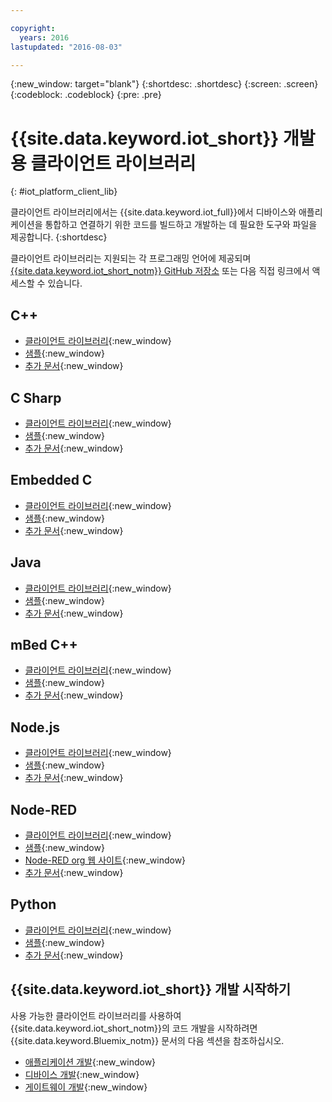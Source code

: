 ```yaml
---

copyright:
  years: 2016
lastupdated: "2016-08-03"

---
```


{:new_window: target="blank"}
{:shortdesc: .shortdesc}
{:screen: .screen}
{:codeblock: .codeblock}
{:pre: .pre}

# {{site.data.keyword.iot_short}} 개발용 클라이언트 라이브러리
{: #iot_platform_client_lib}

클라이언트 라이브러리에서는 {{site.data.keyword.iot_full}}에서 디바이스와 애플리케이션을 통합하고 연결하기 위한 코드를 빌드하고 개발하는 데 필요한 도구와 파일을 제공합니다.
{:shortdesc}

클라이언트 라이브러리는 지원되는 각 프로그래밍 언어에 제공되며 [{{site.data.keyword.iot_short_notm}} GitHub 저장소](https://github.com/ibm-watson-iot) 또는 다음 직접 링크에서 액세스할 수 있습니다.

## C++

- [클라이언트 라이브러리](https://github.com/ibm-watson-iot/iot-cpp){:new_window}
- [샘플](https://github.com/ibm-watson-iot/iot-cpp/tree/master/samples){:new_window}
- [추가 문서](https://github.com/ibm-watson-iot/iot-cpp/blob/master/README.md){:new_window}

## C Sharp
- [클라이언트 라이브러리](https://github.com/ibm-watson-iot/iot-csharp){:new_window}
- [샘플](https://github.com/ibm-watson-iot/iot-csharp/tree/master/sample){:new_window}
- [추가 문서](https://github.com/ibm-watson-iot/iot-csharp/blob/master/README.md){:new_window}

## Embedded C

- [클라이언트 라이브러리](https://github.com/ibm-watson-iot/iot-embeddedc){:new_window}
- [샘플](https://github.com/ibm-watson-iot/iot-embeddedc/tree/master/samples){:new_window}
- [추가 문서](https://github.com/ibm-watson-iot/iot-embeddedc/blob/master/README.md){:new_window}


## Java
- [클라이언트 라이브러리](https://github.com/ibm-watson-iot/iot-java){:new_window}
- [샘플](https://github.com/ibm-watson-iot/iot-java#samples){:new_window}
- [추가 문서](https://github.com/ibm-watson-iot/iot-java/blob/master/README.md){:new_window}

## mBed C++

- [클라이언트 라이브러리](https://developer.mbed.org/teams/IBM_IoT/code/IBMIoTF/){:new_window}
- [샘플](https://developer.mbed.org/teams/IBM_IoT/code/IBMIoTClientLibrarySample/){:new_window}
- [추가 문서](http://iotf.readthedocs.io/en/latest/devices/libraries/mbedcpp.html){:new_window}

## Node.js
- [클라이언트 라이브러리](https://github.com/ibm-watson-iot/iot-nodejs){:new_window}
- [샘플](https://github.com/ibm-watson-iot/iot-nodejs/tree/master/samples){:new_window}
- [추가 문서](https://github.com/ibm-watson-iot/iot-nodejs/blob/master/README.md){:new_window}

## Node-RED
- [클라이언트 라이브러리](https://github.com/ibm-watson-iot/iot-nodered){:new_window}
- [샘플](https://github.com/ibm-watson-iot/iot-nodered/tree/master/samples/rpi){:new_window}
- [Node-RED org 웹 사이트](http://nodered.org/){:new_window}
- [추가 문서](https://github.com/ibm-watson-iot/iot-nodered/blob/master/README.md){:new_window}

## Python
- [클라이언트 라이브러리](https://github.com/ibm-watson-iot/iot-python){:new_window}
- [샘플](https://github.com/ibm-watson-iot/iot-python/tree/master/samples){:new_window}
- [추가 문서](https://github.com/ibm-watson-iot/iot-python/blob/master/README.rst){:new_window}

## {{site.data.keyword.iot_short}} 개발 시작하기

사용 가능한 클라이언트 라이브러리를 사용하여 {{site.data.keyword.iot_short_notm}}의 코드 개발을 시작하려면 {{site.data.keyword.Bluemix_notm}} 문서의 다음 섹션을 참조하십시오.

- [애플리케이션 개발](applications/api.html){:new_window}
- [디바이스 개발](devices/api.html){:new_window}
- [게이트웨이 개발](gateways/mqtt.html){:new_window}
